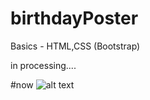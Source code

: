 # birthdayPoster
Basics - HTML,CSS (Bootstrap)

in processing....

#now
![alt text](https://github.com/meminsahin/birthdayPoster/blob/master/start-image.png?raw=true)
